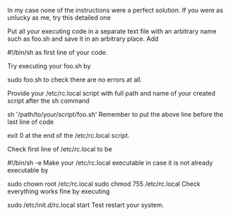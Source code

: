 In my case none of the instructions were a perfect solution. If you were as unlucky as me, try this detailed one

Put all your executing code in a separate text file with an arbitrary name such as foo.sh and save it in an arbitrary place.
Add

#!/bin/sh
as first line of your code.

Try executing your foo.sh by

sudo foo.sh
to check there are no errors at all.

Provide your /etc/rc.local script with full path and name of your created script after the sh command

sh '/path/to/your/script/foo.sh'
Remember to put the above line before the last line of code

exit 0
at the end of the /etc/rc.local script.

Check first line of /etc/rc.local to be

#!/bin/sh -e
Make your /etc/rc.local executable in case it is not already executable by

sudo chown root /etc/rc.local
sudo chmod 755 /etc/rc.local
Check everything works fine by executing

sudo /etc/init.d/rc.local start
Test restart your system.
